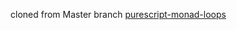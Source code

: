 cloned from Master branch [purescript-monad-loops](https://github.com/mlang/purescript-monad-loops.git)